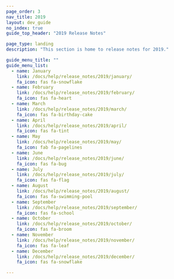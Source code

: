 ```yaml
---
page_order: 3
nav_title: 2019
layout: dev_guide
no_index: true
guide_top_header: "2019 Release Notes"

page_type: landing
description: "This section is home to release notes for 2019."

guide_menu_title: ""
guide_menu_list:
  - name: January
    link: /docs/help/release_notes/2019/january/
    fa_icon: fas fa-snowflake
  - name: February
    link: /docs/help/release_notes/2019/february/
    fa_icon: fas fa-heart
  - name: March
    link: /docs/help/release_notes/2019/march/
    fa_icon: fas fa-birthday-cake
  - name: April
    link: /docs/help/release_notes/2019/april/
    fa_icon: fas fa-tint
  - name: May
    link: /docs/help/release_notes/2019/may/
    fa_icon: fab fa-pagelines
  - name: June
    link: /docs/help/release_notes/2019/june/
    fa_icon: fas fa-bug
  - name: July
    link: /docs/help/release_notes/2019/july/
    fa_icon: fas fa-flag
  - name: August
    link: /docs/help/release_notes/2019/august/
    fa_icon: fas fa-swimming-pool
  - name: September
    link: /docs/help/release_notes/2019/september/
    fa_icon: fas fa-school
  - name: October
    link: /docs/help/release_notes/2019/october/
    fa_icon: fas fa-broom
  - name: November
    link: /docs/help/release_notes/2019/november/
    fa_icon: fas fa-leaf
  - name: December
    link: /docs/help/release_notes/2019/december/
    fa_icon: fas fa-snowflake

---
```

